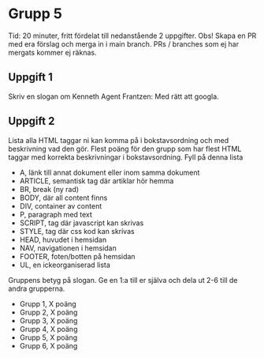 # Grupp 5

Tid: 20 minuter, fritt fördelat till nedanstående 2 uppgifter. Obs! Skapa en PR med era förslag och merga in i main branch.
PRs / branches som ej har mergats kommer ej räknas.

## Uppgift 1

Skriv en slogan om Kenneth
Agent Frantzen: Med rätt att googla.

## Uppgift 2

Lista alla HTML taggar ni kan komma på i bokstavsordning och med beskrivning vad den gör. Flest poäng för den grupp som har flest HTML taggar med korrekta beskrivningar i bokstavsordning. Fyll på denna lista
- A, länk till annat dokument eller inom samma dokument
- ARTICLE, semantisk tag där artiklar hör hemma
- BR, break (ny rad)
- BODY, där all content finns
- DIV, container av content
- P, paragraph med text
- SCRIPT, tag där javascript kan skrivas
- STYLE, tag där css kod kan skrivas
- HEAD, huvudet i hemsidan
- NAV, navigationen i hemsidan
- FOOTER, foten/botten på hemsidan
-  UL, en ickeorganiserad lista


Gruppens betyg på slogan. Ge en 1:a till er själva och dela ut 2-6 till de andra grupperna.
- Grupp 1, X poäng
- Grupp 2, X poäng
- Grupp 3, X poäng
- Grupp 4, X poäng
- Grupp 5, X poäng
- Grupp 6, X poäng
